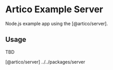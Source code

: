 # Artico Example Server

Node.js example app using the [@artico/server].


## Usage

TBD


[@artico/server] ../../packages/server

